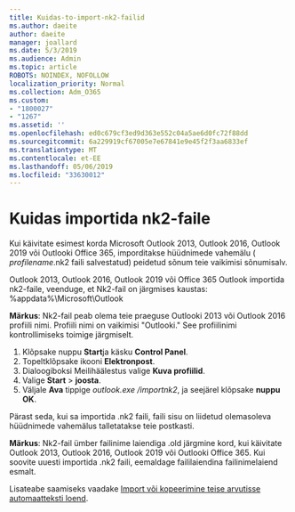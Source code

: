 ```yaml
---
title: Kuidas-to-import-nk2-failid
ms.author: daeite
author: daeite
manager: joallard
ms.date: 5/3/2019
ms.audience: Admin
ms.topic: article
ROBOTS: NOINDEX, NOFOLLOW
localization_priority: Normal
ms.collection: Adm_O365
ms.custom:
- "1800027"
- "1267"
ms.assetid: ''
ms.openlocfilehash: ed0c679cf3ed9d363e552c04a5ae6d0fc72f88dd
ms.sourcegitcommit: 6a229919cf67005e7e67841e9e45f2f3aa6833ef
ms.translationtype: MT
ms.contentlocale: et-EE
ms.lasthandoff: 05/06/2019
ms.locfileid: "33630012"
---
```

# <a name="how-to-import-nk2-files"></a>Kuidas importida nk2-faile 

Kui käivitate esimest korda Microsoft Outlook 2013, Outlook 2016, Outlook 2019 või Outlooki Office 365, imporditakse hüüdnimede vahemälu ( *profilename*.nk2 faili salvestatud) peidetud sõnum teie vaikimisi sõnumisalv.

Outlook 2013, Outlook 2016, Outlook 2019 või Office 365 Outlook importida nk2-faile, veenduge, et Nk2-fail on järgmises kaustas: %appdata%\Microsoft\Outlook

**Märkus**: Nk2-fail peab olema teie praeguse Outlooki 2013 või Outlook 2016 profiili nimi. Profiili nimi on vaikimisi "Outlooki." See profiilinimi kontrollimiseks toimige järgmiselt. 
1. Klõpsake nuppu **Start**ja käsku **Control Panel**.
2. Topeltklõpsake ikooni **Elektronpost**.
3. Dialoogiboksi Meilihäälestus valige **Kuva profiilid**.
4. Valige **Start** > **joosta**.
5. Väljale **Ava** tippige *outlook.exe /importnk2*, ja seejärel klõpsake **nuppu OK**. 

Pärast seda, kui sa importida .nk2 faili, faili sisu on liidetud olemasoleva hüüdnimede vahemälus talletatakse teie postkasti.

**Märkus**: Nk2-fail ümber failinime laiendiga .old järgmine kord, kui käivitate Outlook 2013, Outlook 2016, Outlook 2019 või Outlooki Office 365. Kui soovite uuesti importida .nk2 faili, eemaldage faililaiendina failinimelaiend esmalt.

Lisateabe saamiseks vaadake [Import või kopeerimine teise arvutisse automaatteksti loend](https://support.microsoft.com/en-us/help/2806550/how-to-import-nk2-files-into-outlook%).